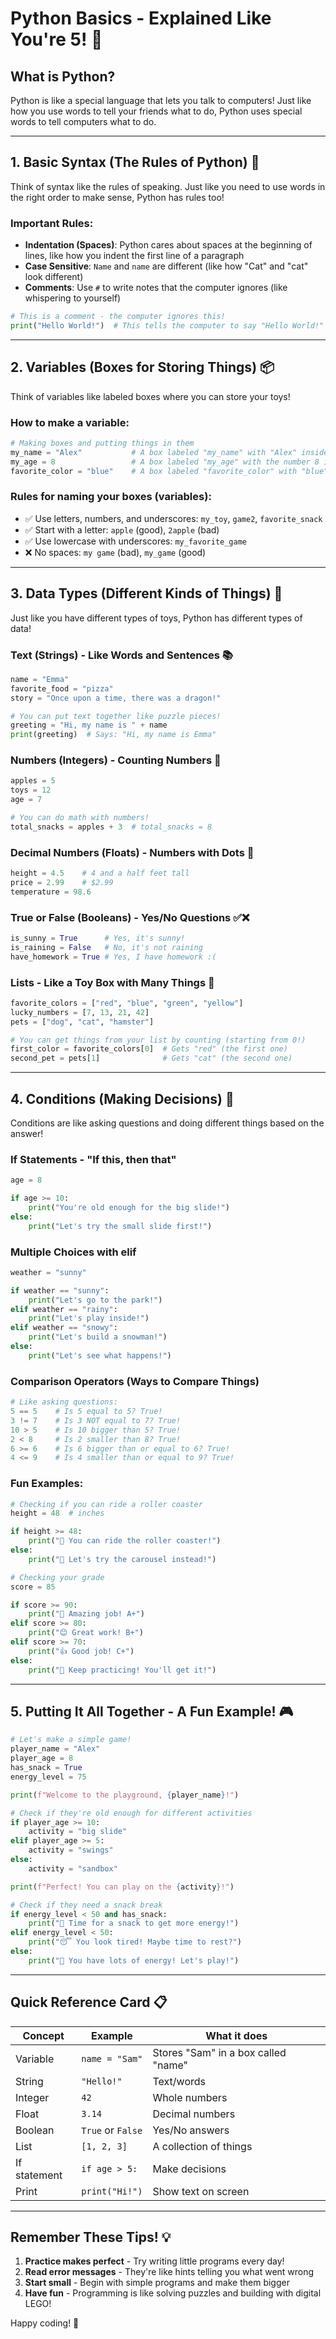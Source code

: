 # Python Basics - Explained Like You're 5! 🐍

## What is Python?
Python is like a special language that lets you talk to computers! Just like how you use words to tell your friends what to do, Python uses special words to tell computers what to do.

---

## 1. Basic Syntax (The Rules of Python) 📝

Think of syntax like the rules of speaking. Just like you need to use words in the right order to make sense, Python has rules too!

### Important Rules:
- **Indentation (Spaces)**: Python cares about spaces at the beginning of lines, like how you indent the first line of a paragraph
- **Case Sensitive**: `Name` and `name` are different (like how "Cat" and "cat" look different)
- **Comments**: Use `#` to write notes that the computer ignores (like whispering to yourself)

```python
# This is a comment - the computer ignores this!
print("Hello World!")  # This tells the computer to say "Hello World!"
```

---

## 2. Variables (Boxes for Storing Things) 📦

Think of variables like labeled boxes where you can store your toys!

### How to make a variable:
```python
# Making boxes and putting things in them
my_name = "Alex"           # A box labeled "my_name" with "Alex" inside
my_age = 8                 # A box labeled "my_age" with the number 8 inside
favorite_color = "blue"    # A box labeled "favorite_color" with "blue" inside
```

### Rules for naming your boxes (variables):
- ✅ Use letters, numbers, and underscores: `my_toy`, `game2`, `favorite_snack`
- ✅ Start with a letter: `apple` (good), `2apple` (bad)
- ✅ Use lowercase with underscores: `my_favorite_game`
- ❌ No spaces: `my game` (bad), `my_game` (good)

---

## 3. Data Types (Different Kinds of Things) 🎨

Just like you have different types of toys, Python has different types of data!

### Text (Strings) - Like Words and Sentences 📚
```python
name = "Emma"
favorite_food = "pizza"
story = "Once upon a time, there was a dragon!"

# You can put text together like puzzle pieces!
greeting = "Hi, my name is " + name
print(greeting)  # Says: "Hi, my name is Emma"
```

### Numbers (Integers) - Counting Numbers 🔢
```python
apples = 5
toys = 12
age = 7

# You can do math with numbers!
total_snacks = apples + 3  # total_snacks = 8
```

### Decimal Numbers (Floats) - Numbers with Dots 🎯
```python
height = 4.5    # 4 and a half feet tall
price = 2.99    # $2.99
temperature = 98.6
```

### True or False (Booleans) - Yes/No Questions ✅❌
```python
is_sunny = True      # Yes, it's sunny!
is_raining = False   # No, it's not raining
have_homework = True # Yes, I have homework :(
```

### Lists - Like a Toy Box with Many Things 🧸
```python
favorite_colors = ["red", "blue", "green", "yellow"]
lucky_numbers = [7, 13, 21, 42]
pets = ["dog", "cat", "hamster"]

# You can get things from your list by counting (starting from 0!)
first_color = favorite_colors[0]  # Gets "red" (the first one)
second_pet = pets[1]              # Gets "cat" (the second one)
```

---

## 4. Conditions (Making Decisions) 🤔

Conditions are like asking questions and doing different things based on the answer!

### If Statements - "If this, then that"
```python
age = 8

if age >= 10:
    print("You're old enough for the big slide!")
else:
    print("Let's try the small slide first!")
```

### Multiple Choices with elif
```python
weather = "sunny"

if weather == "sunny":
    print("Let's go to the park!")
elif weather == "rainy":
    print("Let's play inside!")
elif weather == "snowy":
    print("Let's build a snowman!")
else:
    print("Let's see what happens!")
```

### Comparison Operators (Ways to Compare Things)
```python
# Like asking questions:
5 == 5    # Is 5 equal to 5? True!
3 != 7    # Is 3 NOT equal to 7? True!
10 > 5    # Is 10 bigger than 5? True!
2 < 8     # Is 2 smaller than 8? True!
6 >= 6    # Is 6 bigger than or equal to 6? True!
4 <= 9    # Is 4 smaller than or equal to 9? True!
```

### Fun Examples:
```python
# Checking if you can ride a roller coaster
height = 48  # inches

if height >= 48:
    print("🎢 You can ride the roller coaster!")
else:
    print("🎠 Let's try the carousel instead!")

# Checking your grade
score = 85

if score >= 90:
    print("🌟 Amazing job! A+")
elif score >= 80:
    print("😊 Great work! B+")
elif score >= 70:
    print("👍 Good job! C+")
else:
    print("🤗 Keep practicing! You'll get it!")
```

---

## 5. Putting It All Together - A Fun Example! 🎮

```python
# Let's make a simple game!
player_name = "Alex"
player_age = 8
has_snack = True
energy_level = 75

print(f"Welcome to the playground, {player_name}!")

# Check if they're old enough for different activities
if player_age >= 10:
    activity = "big slide"
elif player_age >= 5:
    activity = "swings"
else:
    activity = "sandbox"

print(f"Perfect! You can play on the {activity}!")

# Check if they need a snack break
if energy_level < 50 and has_snack:
    print("🍎 Time for a snack to get more energy!")
elif energy_level < 50:
    print("😴 You look tired! Maybe time to rest?")
else:
    print("🏃 You have lots of energy! Let's play!")
```

---

## Quick Reference Card 📋

| Concept | Example | What it does |
|---------|---------|--------------|
| Variable | `name = "Sam"` | Stores "Sam" in a box called "name" |
| String | `"Hello!"` | Text/words |
| Integer | `42` | Whole numbers |
| Float | `3.14` | Decimal numbers |
| Boolean | `True` or `False` | Yes/No answers |
| List | `[1, 2, 3]` | A collection of things |
| If statement | `if age > 5:` | Make decisions |
| Print | `print("Hi!")` | Show text on screen |

---

## Remember These Tips! 💡

1. **Practice makes perfect** - Try writing little programs every day!
2. **Read error messages** - They're like hints telling you what went wrong
3. **Start small** - Begin with simple programs and make them bigger
4. **Have fun** - Programming is like solving puzzles and building with digital LEGO!

Happy coding! 🎉
